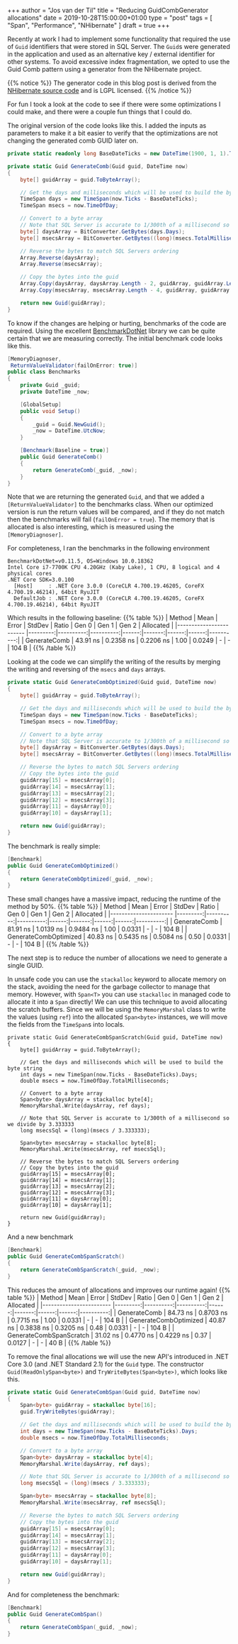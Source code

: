 +++
author = "Jos van der Til"
title = "Reducing GuidCombGenerator allocations"
date  = 2019-10-28T15:00:00+01:00
type = "post"
tags = [ "Span", "Performance", "NHibernate" ]
draft = true
+++

Recently at work I had to implement some functionality that required the use of `Guid` identifiers that were stored in SQL Server.
The `Guid`s were generated in the application and used as an alternative key / external identifier for other systems.
To avoid excessive index fragmentation, we opted to use the Guid Comb pattern using a generator from the NHibernate project.

{{% notice %}}
The generator code in this blog post is derived from the [NHibernate source code](https://github.com/nhibernate/nhibernate-core/blob/ac39173567b31bcfad475ca32687c9faf0d37f87/src/NHibernate/Id/GuidCombGenerator.cs) and is LGPL licensed.
{{% /notice %}}

For fun I took a look at the code to see if there were some optimizations I could make, and there were a couple fun things that I could do.

The original version of the code looks like this.
I added the inputs as parameters to make it a bit easier to verify that the optimizations are not changing the generated comb GUID later on.
```cs
private static readonly long BaseDateTicks = new DateTime(1900, 1, 1).Ticks;

private static Guid GenerateComb(Guid guid, DateTime now)
{
    byte[] guidArray = guid.ToByteArray();

    // Get the days and milliseconds which will be used to build the byte string
    TimeSpan days = new TimeSpan(now.Ticks - BaseDateTicks);
    TimeSpan msecs = now.TimeOfDay;

    // Convert to a byte array
    // Note that SQL Server is accurate to 1/300th of a millisecond so we divide by 3.333333
    byte[] daysArray = BitConverter.GetBytes(days.Days);
    byte[] msecsArray = BitConverter.GetBytes((long)(msecs.TotalMilliseconds / 3.333333));

    // Reverse the bytes to match SQL Servers ordering
    Array.Reverse(daysArray);
    Array.Reverse(msecsArray);

    // Copy the bytes into the guid
    Array.Copy(daysArray, daysArray.Length - 2, guidArray, guidArray.Length - 6, 2);
    Array.Copy(msecsArray, msecsArray.Length - 4, guidArray, guidArray.Length - 4, 4);

    return new Guid(guidArray);
}
```

To know if the changes are helping or hurting, benchmarks of the code are required.
Using the excellent [BenchmarkDotNet](https://benchmarkdotnet.org/) library we can be quite certain that we are measuring correctly.
The initial benchmark code looks like this.
```cs
[MemoryDiagnoser,
 ReturnValueValidator(failOnError: true)]
public class Benchmarks
{
    private Guid _guid;
    private DateTime _now;

    [GlobalSetup]
    public void Setup()
    {
        _guid = Guid.NewGuid();
        _now = DateTime.UtcNow;
    }

    [Benchmark(Baseline = true)]
    public Guid GenerateComb()
    {
        return GenerateComb(_guid, _now);
    }
}
```
Note that we are returning the generated `Guid`, and that we added a `[ReturnValueValidator]` to the benchmarks class.
When our optimized version is run the return values will be compared, and if they do not match then the benchmarks will fail (`failOnError = true`).
The memory that is allocated is also interesting, which is measured using the `[MemoryDiagnoser]`.

For completeness, I ran the benchmarks in the following environment
```shell
BenchmarkDotNet=v0.11.5, OS=Windows 10.0.18362
Intel Core i7-7700K CPU 4.20GHz (Kaby Lake), 1 CPU, 8 logical and 4 physical cores
.NET Core SDK=3.0.100
  [Host]     : .NET Core 3.0.0 (CoreCLR 4.700.19.46205, CoreFX 4.700.19.46214), 64bit RyuJIT
  DefaultJob : .NET Core 3.0.0 (CoreCLR 4.700.19.46205, CoreFX 4.700.19.46214), 64bit RyuJIT
```

Which results in the following baseline:
{{% table %}}
|       Method |     Mean |     Error |    StdDev | Ratio |  Gen 0 | Gen 1 | Gen 2 | Allocated |
|------------------------ |---------:|----------:|----------:|------:|-------:|------:|------:|----------:|
| GenerateComb | 43.91 ns | 0.2358 ns | 0.2206 ns |  1.00 | 0.0249 |     - |     - |     104 B |
{{% /table %}}

Looking at the code we can simplify the writing of the results by merging the writing and reversing of the `msecs` and `days` arrays.
```cs
private static Guid GenerateCombOptimized(Guid guid, DateTime now)
{
    byte[] guidArray = guid.ToByteArray();

    // Get the days and milliseconds which will be used to build the byte string
    TimeSpan days = new TimeSpan(now.Ticks - BaseDateTicks);
    TimeSpan msecs = now.TimeOfDay;

    // Convert to a byte array
    // Note that SQL Server is accurate to 1/300th of a millisecond so we divide by 3.333333
    byte[] daysArray = BitConverter.GetBytes(days.Days);
    byte[] msecsArray = BitConverter.GetBytes((long)(msecs.TotalMilliseconds / 3.333333));

    // Reverse the bytes to match SQL Servers ordering
    // Copy the bytes into the guid
    guidArray[15] = msecsArray[0];
    guidArray[14] = msecsArray[1];
    guidArray[13] = msecsArray[2];
    guidArray[12] = msecsArray[3];
    guidArray[11] = daysArray[0];
    guidArray[10] = daysArray[1];

    return new Guid(guidArray);
}
```

The benchmark is really simple:
```cs
[Benchmark]
public Guid GenerateCombOptimized()
{
    return GenerateCombOptimized(_guid, _now);
}
```

These small changes have a massive impact, reducing the runtime of the method by 50%.
{{% table %}}
|                Method |     Mean |     Error |    StdDev | Ratio |  Gen 0 | Gen 1 | Gen 2 | Allocated |
|---------------------- |---------:|----------:|----------:|------:|-------:|------:|------:|----------:|
|          GenerateComb | 81.91 ns | 1.0139 ns | 0.9484 ns |  1.00 | 0.0331 |     - |     - |     104 B |
| GenerateCombOptimized | 40.83 ns | 0.5435 ns | 0.5084 ns |  0.50 | 0.0331 |     - |     - |     104 B |
{{% /table %}}

The next step is to reduce the number of allocations we need to generate a single GUID.

In unsafe code you can use the `stackalloc` keyword to allocate memory on the stack, avoiding the need for the garbage collector to manage that memory.
However, with `Span<T>` you can use `stackalloc` in managed code to allocate it into a `Span` directly!
We can use this technique to avoid allocating the scratch buffers.
Since we will be using the `MemoryMarshal` class to write the values (using `ref`) into the allocated `Span<byte>` instances, we will move the fields from the `TimeSpan`s into locals.

```
private static Guid GenerateCombSpanScratch(Guid guid, DateTime now)
{
    byte[] guidArray = guid.ToByteArray();

    // Get the days and milliseconds which will be used to build the byte string
    int days = new TimeSpan(now.Ticks - BaseDateTicks).Days;
    double msecs = now.TimeOfDay.TotalMilliseconds;

    // Convert to a byte array
    Span<byte> daysArray = stackalloc byte[4];
    MemoryMarshal.Write(daysArray, ref days);

    // Note that SQL Server is accurate to 1/300th of a millisecond so we divide by 3.333333
    long msecsSql = (long)(msecs / 3.333333);

    Span<byte> msecsArray = stackalloc byte[8];
    MemoryMarshal.Write(msecsArray, ref msecsSql);

    // Reverse the bytes to match SQL Servers ordering
    // Copy the bytes into the guid
    guidArray[15] = msecsArray[0];
    guidArray[14] = msecsArray[1];
    guidArray[13] = msecsArray[2];
    guidArray[12] = msecsArray[3];
    guidArray[11] = daysArray[0];
    guidArray[10] = daysArray[1];

    return new Guid(guidArray);
}
```

And a new benchmark
```cs
[Benchmark]
public Guid GenerateCombSpanScratch()
{
    return GenerateCombSpanScratch(_guid, _now);
}
```

This reduces the amount of allocations and improves our runtime again!
{{% table %}}
|                  Method |     Mean |     Error |    StdDev | Ratio |  Gen 0 | Gen 1 | Gen 2 | Allocated |
|------------------------ |---------:|----------:|----------:|------:|-------:|------:|------:|----------:|
|            GenerateComb | 84.73 ns | 0.8703 ns | 0.7715 ns |  1.00 | 0.0331 |     - |     - |     104 B |
|   GenerateCombOptimized | 40.87 ns | 0.3838 ns | 0.3205 ns |  0.48 | 0.0331 |     - |     - |     104 B |
| GenerateCombSpanScratch | 31.02 ns | 0.4770 ns | 0.4229 ns |  0.37 | 0.0127 |     - |     - |      40 B |
{{% /table %}}

To remove the final allocations we will use the new API's introduced in .NET Core 3.0 (and .NET Standard 2.1) for the `Guid` type.
The constructor `Guid(ReadOnlySpan<byte>)` and `TryWriteBytes(Span<byte>)`, which looks like this.
```cs
private static Guid GenerateCombSpan(Guid guid, DateTime now)
{
    Span<byte> guidArray = stackalloc byte[16];
    guid.TryWriteBytes(guidArray);

    // Get the days and milliseconds which will be used to build the byte string
    int days = new TimeSpan(now.Ticks - BaseDateTicks).Days;
    double msecs = now.TimeOfDay.TotalMilliseconds;

    // Convert to a byte array
    Span<byte> daysArray = stackalloc byte[4];
    MemoryMarshal.Write(daysArray, ref days);

    // Note that SQL Server is accurate to 1/300th of a millisecond so we divide by 3.333333
    long msecsSql = (long)(msecs / 3.333333);

    Span<byte> msecsArray = stackalloc byte[8];
    MemoryMarshal.Write(msecsArray, ref msecsSql);

    // Reverse the bytes to match SQL Servers ordering
    // Copy the bytes into the guid
    guidArray[15] = msecsArray[0];
    guidArray[14] = msecsArray[1];
    guidArray[13] = msecsArray[2];
    guidArray[12] = msecsArray[3];
    guidArray[11] = daysArray[0];
    guidArray[10] = daysArray[1];

    return new Guid(guidArray);
}
```

And for completeness the benchmark:
```cs
[Benchmark]
public Guid GenerateCombSpan()
{
    return GenerateCombSpan(_guid, _now);
}
```